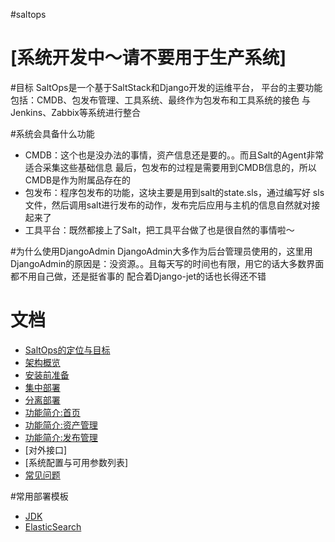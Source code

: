 #saltops

# [系统开发中～请不要用于生产系统] 


#目标
SaltOps是一个基于SaltStack和Django开发的运维平台，
平台的主要功能包括：CMDB、包发布管理、工具系统、最终作为包发布和工具系统的接色
与Jenkins、Zabbix等系统进行整合

#系统会具备什么功能

* CMDB：这个也是没办法的事情，资产信息还是要的。。而且Salt的Agent非常适合采集这些基础信息
最后，包发布的过程是需要用到CMDB信息的，所以CMDB是作为附属品存在的
* 包发布：程序包发布的功能，这块主要是用到salt的state.sls，通过编写好
sls文件，然后调用salt进行发布的动作，发布完后应用与主机的信息自然就对接起来了
* 工具平台：既然都接上了Salt，把工具平台做了也是很自然的事情啦～

#为什么使用DjangoAdmin
DjangoAdmin大多作为后台管理员使用的，这里用DjangoAdmin的原因是：没资源。。且每天写的时间也有限，用它的话大多数界面都不用自己做，还是挺省事的
配合着Django-jet的话也长得还不错

# 文档

- [SaltOps的定位与目标](https://git.oschina.net/wuwenhao/saltops/wikis/SaltOps%E7%9A%84%E5%AE%9A%E4%BD%8D%E4%B8%8E%E7%9B%AE%E6%A0%87)
- [架构概览](https://git.oschina.net/wuwenhao/saltops/wikis/%E6%9E%B6%E6%9E%84%E6%A6%82%E8%A7%88)
- [安装前准备](https://git.oschina.net/wuwenhao/saltops/wikis/%E5%AE%89%E8%A3%85%E5%89%8D%E5%87%86%E5%A4%87)
- [集中部署](https://git.oschina.net/wuwenhao/saltops/wikis/%E9%9B%86%E4%B8%AD%E9%83%A8%E7%BD%B2)
- [分离部署](https://git.oschina.net/wuwenhao/saltops/wikis/%E5%88%86%E7%A6%BB%E9%83%A8%E7%BD%B2)
- [功能简介:首页](https://git.oschina.net/wuwenhao/saltops/wikis/%E5%8A%9F%E8%83%BD%E7%AE%80%E4%BB%8B:%E9%A6%96%E9%A1%B5)
- [功能简介:资产管理](https://git.oschina.net/wuwenhao/saltops/wikis/%E8%B5%84%E4%BA%A7%E7%AE%A1%E7%90%86)
- [功能简介:发布管理](https://git.oschina.net/wuwenhao/saltops/wikis/%E5%8F%91%E5%B8%83%E7%AE%A1%E7%90%86)
- [对外接口]
- [系统配置与可用参数列表]
- [常见问题](https://git.oschina.net/wuwenhao/saltops/wikis/%E5%B8%B8%E8%A7%81%E9%97%AE%E9%A2%98)

#常用部署模板

- [JDK](https://git.oschina.net/wuwenhao/saltops/blob/master/doc/sls/jdk8.sls)
- [ElasticSearch](https://git.oschina.net/wuwenhao/saltops/blob/master/doc/sls/elasticsearch-master.sls)